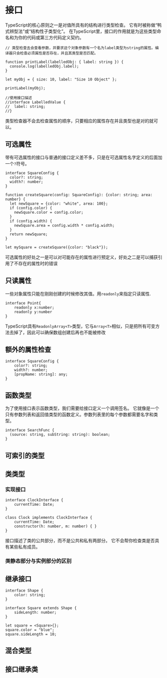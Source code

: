 # 接口

TypeScript的核心原则之一是对值所具有的结构进行类型检查。 它有时被称做“鸭式辨型法”或“结构性子类型化”。 在TypeScript里，接口的作用就是为这些类型命名和为你的代码或第三方代码定义契约。

```angularjs
// 类型检查去会查看参数，并要求这个对象参数有一个名为label类型为string的属性。编译器只会检查必须属性是否存在，并且其类型是否匹配。

function printLabel(labelledObj: { label: string }) {
  console.log(labelledObj.label);
}

let myObj = { size: 10, label: "Size 10 Object" };

printLabel(myObj);

//使用接口描述
//interface LabelledValue {
//  label: string;
//}
```
类型检查器不会去检查属性的顺序，只要相应的属性存在并且类型也是对的就可以。

## 可选属性

带有可选属性的接口与普通的接口定义差不多，只是在可选属性名字定义的后面加一个`?`符号。

```angularjs
interface SquareConfig {
  color?: string;
  width?: number;
}

function createSquare(config: SquareConfig): {color: string; area: number} {
  let newSquare = {color: "white", area: 100};
  if (config.color) {
    newSquare.color = config.color;
  }
  if (config.width) {
    newSquare.area = config.width * config.width;
  }
  return newSquare;
}

let mySquare = createSquare({color: "black"});
```

可选属性的好处之一是可以对可能存在的属性进行预定义，好处之二是可以捕获引用了不存在的属性时的错误

## 只读属性

一些对象属性只能在刚刚创建的时候修改其值。用`readonly`来指定只读属性.

```angularjs
interface Point{
    readonly x:number;
    readonly y:number
}
```

TypeScript具有`ReadonlyArray<T>`类型，它与`Array<T>`相似，只是把所有可变方法去掉了，因此可以确保数组创建后再也不能被修改

## 额外的属性检查

```angularjs
interface SquareConfig {
    color?: string;
    width?: number;
    [propName: string]: any;
}
```

## 函数类型

为了使用接口表示函数类型，我们需要给接口定义一个调用签名。 它就像是一个只有参数列表和返回值类型的函数定义。参数列表里的每个参数都需要名字和类型。

```angularjs
interface SearchFunc {
  (source: string, subString: string): boolean;
}
```

## 可索引的类型

## 类类型

### 实现接口
```angularjs
interface ClockInterface {
    currentTime: Date;
}

class Clock implements ClockInterface {
    currentTime: Date;
    constructor(h: number, m: number) { }
}
```
接口描述了类的公共部分，而不是公共和私有两部分。 它不会帮你检查类是否具有某些私有成员。
### 类静态部分与实例部分的区别

## 继承接口
```angularjs
interface Shape {
    color: string;
}

interface Square extends Shape {
    sideLength: number;
}

let square = <Square>{};
square.color = "blue";
square.sideLength = 10;
```
## 混合类型

## 接口继承类                                                                                                         
